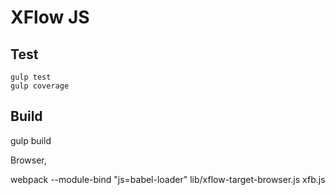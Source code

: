 XFlow JS
========


Test
----

    gulp test
    gulp coverage

Build
----

  gulp build

Browser,

  webpack --module-bind "js=babel-loader" lib/xflow-target-browser.js xfb.js


